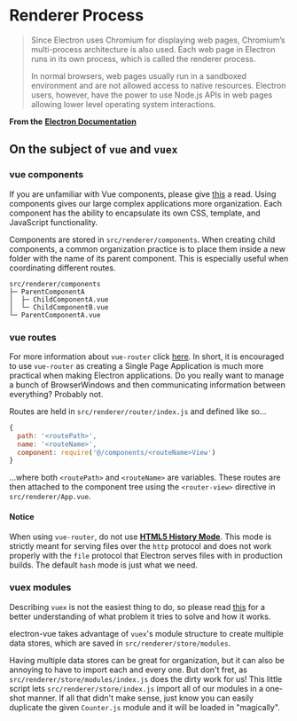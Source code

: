 # Renderer Process

> Since Electron uses Chromium for displaying web pages, Chromium’s multi-process architecture is also used. Each web page in Electron runs in its own process, which is called the renderer process.
>
> In normal browsers, web pages usually run in a sandboxed environment and are not allowed access to native resources. Electron users, however, have the power to use Node.js APIs in web pages allowing lower level operating system interactions.

**From the** [**Electron Documentation**](http://electron.atom.io/docs/tutorial/quick-start/#renderer-process)

## On the subject of `vue` and `vuex`

### vue components

If you are unfamiliar with Vue components, please give [this](http://vuejs.org/v2/guide/single-file-components.html) a read. Using components gives our large complex applications more organization. Each component has the ability to encapsulate its own CSS, template, and JavaScript functionality.

Components are stored in `src/renderer/components`. When creating child components, a common organization practice is to place them inside a new folder with the name of its parent component. This is especially useful when coordinating different routes.

```text
src/renderer/components
├─ ParentComponentA
│  ├─ ChildComponentA.vue
│  └─ ChildComponentB.vue
└─ ParentComponentA.vue
```

### vue routes

For more information about `vue-router` click [here](https://github.com/vuejs/vue-router). In short, it is encouraged to use `vue-router` as creating a Single Page Application is much more practical when making Electron applications. Do you really want to manage a bunch of BrowserWindows and then communicating information between everything? Probably not.

Routes are held in `src/renderer/router/index.js` and defined like so...

```javascript
{
  path: '<routePath>',
  name: '<routeName>',
  component: require('@/components/<routeName>View')
}
```

...where both `<routePath>` and `<routeName>` are variables. These routes are then attached to the component tree using the `<router-view>` directive in `src/renderer/App.vue`.

#### Notice

When using `vue-router`, do not use [**HTML5 History Mode**](http://router.vuejs.org/en/essentials/history-mode.html). This mode is strictly meant for serving files over the `http` protocol and does not work properly with the `file` protocol that Electron serves files with in production builds. The default `hash` mode is just what we need.

### vuex modules

Describing `vuex` is not the easiest thing to do, so please read [this](https://vuex.vuejs.org/guide/) for a better understanding of what problem it tries to solve and how it works.

electron-vue takes advantage of `vuex`'s module structure to create multiple data stores, which are saved in `src/renderer/store/modules`.

Having multiple data stores can be great for organization, but it can also be annoying to have to import each and every one. But don't fret, as `src/renderer/store/modules/index.js` does the dirty work for us! This little script lets `src/renderer/store/index.js` import all of our modules in a one-shot manner. If all that didn't make sense, just know you can easily duplicate the given `Counter.js` module and it will be loaded in "magically".

